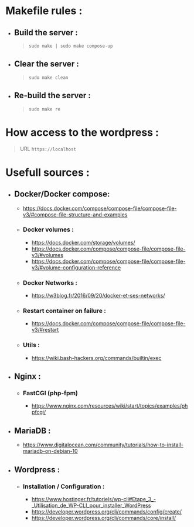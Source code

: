 # Makefile rules :
- ## Build the server :
    > `sudo make | sudo make compose-up`
- ## Clear the server :
    > `sudo make clean`
- ## Re-build the server :
    > `sudo make re`

# How access to the wordpress :
> URL `https://localhost`

# Usefull sources :
- ## Docker/Docker compose:
    - https://docs.docker.com/compose/compose-file/compose-file-v3/#compose-file-structure-and-examples
    - ### Docker volumes :
        - https://docs.docker.com/storage/volumes/
        - https://docs.docker.com/compose/compose-file/compose-file-v3/#volumes
        - https://docs.docker.com/compose/compose-file/compose-file-v3/#volume-configuration-reference
    - ### Docker Networks :
        - https://w3blog.fr/2016/09/20/docker-et-ses-networks/
    - ### Restart container on failure :
        - https://docs.docker.com/compose/compose-file/compose-file-v3/#restart
    - ### Utils :
        - https://wiki.bash-hackers.org/commands/builtin/exec

- ## Nginx :
    - ### FastCGI (php-fpm)
        - https://www.nginx.com/resources/wiki/start/topics/examples/phpfcgi/
    

- ## MariaDB :
    - https://www.digitalocean.com/community/tutorials/how-to-install-mariadb-on-debian-10

- ## Wordpress :
    - ### Installation / Configuration :
        - https://www.hostinger.fr/tutoriels/wp-cli#Etape_3_-_Utilisation_de_WP-CLI_pour_installer_WordPress
        - https://developer.wordpress.org/cli/commands/config/create/
        - https://developer.wordpress.org/cli/commands/core/install/

